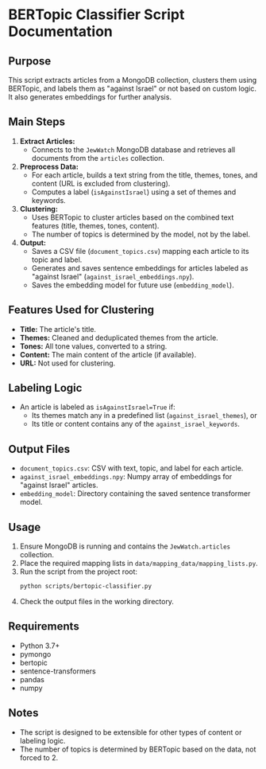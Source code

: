 # BERTopic Classifier Script Documentation

## Purpose
This script extracts articles from a MongoDB collection, clusters them using BERTopic, and labels them as "against Israel" or not based on custom logic. It also generates embeddings for further analysis.

## Main Steps
1. **Extract Articles:**
   - Connects to the `JewWatch` MongoDB database and retrieves all documents from the `articles` collection.
2. **Preprocess Data:**
   - For each article, builds a text string from the title, themes, tones, and content (URL is excluded from clustering).
   - Computes a label (`isAgainstIsrael`) using a set of themes and keywords.
3. **Clustering:**
   - Uses BERTopic to cluster articles based on the combined text features (title, themes, tones, content).
   - The number of topics is determined by the model, not by the label.
4. **Output:**
   - Saves a CSV file (`document_topics.csv`) mapping each article to its topic and label.
   - Generates and saves sentence embeddings for articles labeled as "against Israel" (`against_israel_embeddings.npy`).
   - Saves the embedding model for future use (`embedding_model`).

## Features Used for Clustering
- **Title:** The article's title.
- **Themes:** Cleaned and deduplicated themes from the article.
- **Tones:** All tone values, converted to a string.
- **Content:** The main content of the article (if available).
- **URL:** Not used for clustering.

## Labeling Logic
- An article is labeled as `isAgainstIsrael=True` if:
  - Its themes match any in a predefined list (`against_israel_themes`), or
  - Its title or content contains any of the `against_israel_keywords`.

## Output Files
- `document_topics.csv`: CSV with text, topic, and label for each article.
- `against_israel_embeddings.npy`: Numpy array of embeddings for "against Israel" articles.
- `embedding_model`: Directory containing the saved sentence transformer model.

## Usage
1. Ensure MongoDB is running and contains the `JewWatch.articles` collection.
2. Place the required mapping lists in `data/mapping_data/mapping_lists.py`.
3. Run the script from the project root:
   ```sh
   python scripts/bertopic-classifier.py
   ```
4. Check the output files in the working directory.

## Requirements
- Python 3.7+
- pymongo
- bertopic
- sentence-transformers
- pandas
- numpy

## Notes
- The script is designed to be extensible for other types of content or labeling logic.
- The number of topics is determined by BERTopic based on the data, not forced to 2. 